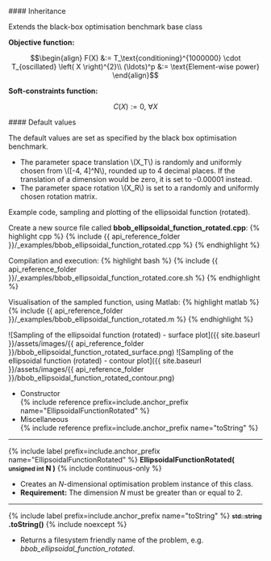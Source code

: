 <div class="custom-callout custom-callout-info">
#### Inheritance

Extends the black-box optimisation benchmark base class
</div>

**Objective function:**

$$\begin{align}
F(X) &:=  T_\text{conditioning}^{1000000} \cdot T_{oscillated} \left( X \right)^{2}\\
(\ldots)^p &:= \text{Element-wise power}
\end{align}$$

**Soft-constraints function:**

$$C(X) := 0, \ \forall X$$

<div class="custom-callout custom-callout-info">
#### Default values

The default values are set as specified by the black box optimisation benchmark.

- The parameter space translation \\(X_T\\) is randomly and uniformly chosen from \\([-4, 4]^N\\), rounded up to 4 decimal places. If the translation of a dimension would be zero, it is set to -0.00001 instead.
- The parameter space rotation \\(X_R\\) is set to a randomly and uniformly chosen rotation matrix.
</div>

Example code, sampling and plotting of the ellipsoidal function (rotated).

Create a new source file called **bbob_ellipsoidal_function_rotated.cpp**:
{% highlight cpp %}
{% include {{ api_reference_folder }}/_examples/bbob_ellipsoidal_function_rotated.cpp %}
{% endhighlight %}

Compilation and execution:
{% highlight bash %}
{% include {{ api_reference_folder }}/_examples/bbob_ellipsoidal_function_rotated.core.sh %}
{% endhighlight %}

Visualisation of the sampled function, using Matlab:
{% highlight matlab %}
{% include {{ api_reference_folder }}/_examples/bbob_ellipsoidal_function_rotated.m %}
{% endhighlight %}

![Sampling of the ellipsoidal function (rotated) - surface plot]({{ site.baseurl }}/assets/images/{{ api_reference_folder }}/bbob_ellipsoidal_function_rotated_surface.png)
![Sampling of the ellipsoidal function (rotated) - contour plot]({{ site.baseurl }}/assets/images/{{ api_reference_folder }}/bbob_ellipsoidal_function_rotated_contour.png)

- Constructor<br>
  {% include reference prefix=include.anchor_prefix name="EllipsoidalFunctionRotated" %}
- Miscellaneous<br>
  {% include reference prefix=include.anchor_prefix name="toString" %}

---
{% include label prefix=include.anchor_prefix name="EllipsoidalFunctionRotated" %}
**EllipsoidalFunctionRotated( <small>unsigned int</small> N )** {% include continuous-only %}

- Creates an *N*-dimensional optimisation problem instance of this class.
- **Requirement:** The dimension *N* must be greater than or equal to 2.

---
{% include label prefix=include.anchor_prefix name="toString" %}
**<small>std::string</small> .toString()** {% include noexcept %}

- Returns a filesystem friendly name of the problem, e.g. *bbob_ellipsoidal_function_rotated*.


